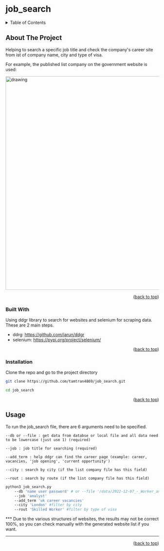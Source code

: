 # job_search


<!-- TABLE OF CONTENTS -->
<details>
  <summary>Table of Contents</summary>
  <ol>
    <li>
      <a href="#about-the-project">About The Project</a>
      <ul>
        <li><a href="#built-with">Built With</a></li>
      </ul>
    </li>
    <li>
      <a href="#getting-started">Getting Started</a>
      <ul>
        <li><a href="#installation">Installation</a></li>
      </ul>
    </li>
    <li><a href="#usage">Usage</a></li>
  </ol>
</details>



<!-- ABOUT THE PROJECT -->
## About The Project
Helping to search a specific job title and check the company's career site from ist of company name, city and type of visa.

For example, the published list company on the government website is used:

<img src="https://user-images.githubusercontent.com/114192113/211102932-22cd38ed-4c3d-43eb-b900-5d4004349610.png" alt="drawing" width="700"/>

<p align="right">(<a href="#readme-top">back to top</a>)</p>



### Built With

Using ddgr library to search for websites and selenium for scraping data. These are 2 main steps.
* ddrg: https://github.com/jarun/ddgr
* selenium: https://pypi.org/project/selenium/

<p align="right">(<a href="#readme-top">back to top</a>)</p>



<!-- GETTING STARTED -->
### Installation

Clone the repo and go to the project directory
   ```sh
   git clone https://github.com/tamtran4869/job_search.git
   ```
   ```sh
   cd job_search
   ```

<p align="right">(<a href="#readme-top">back to top</a>)</p>


<!-- USAGE EXAMPLES -->
## Usage
To run the job_search file, there are 6 arguments need to be specified.

    --db or --file : get data from databse or local file and all data need to be lowercase (just use 1) (required)

    --job : job title for searching (required)

    --add_term : help ddgr can find the career page (example: career, vacancies, 'job opening', 'current opportunity')

    --city : search by city (if the list company file has this field)

    --rout : search by route (if the list company file has this field)

```sh
python3 job_search.py 
    --db 'name user password' # or --file '/data/2022-12-07_-_Worker_and_Temporary_Worker.csv' (get data from databse or local file and all data need to be lowercase.)
    --job 'analyst' 
    --add_term 'uk career vacancies' 
    --city 'London' #filter by city
    --rout 'Skilled Worker' #filter by type of visa
```
*** Due to the various structures of websites, the results may not be correct 100%, so you can check manually with the generated website list if you want.
*** 
<p align="right">(<a href="#readme-top">back to top</a>)</p>

